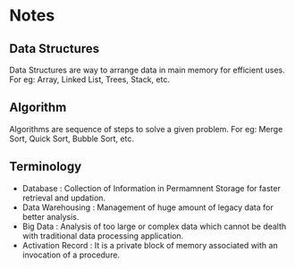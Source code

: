 # Notes

## Data Structures

Data Structures are way to arrange data in main memory for efficient uses. For eg: Array, Linked List, Trees, Stack, etc.

## Algorithm

Algorithms are sequence of steps to solve a given problem. For eg: Merge Sort, Quick Sort, Bubble Sort, etc.

## Terminology

- Database : Collection of Information in Permamnent Storage for faster retrieval and updation.
- Data Warehousing : Management of huge amount of legacy data for better analysis.
- Big Data : Analysis of too large or complex data which cannot be dealth with traditional data processing application.
- Activation Record : It is a private block of memory associated with an invocation of a procedure.